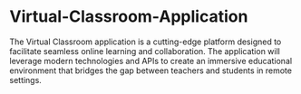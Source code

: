 # Virtual-Classroom-Application
The Virtual Classroom application is a cutting-edge platform designed to facilitate seamless online learning and collaboration. The application will leverage modern technologies and APIs to create an immersive educational environment that bridges the gap between teachers and students in remote settings.
